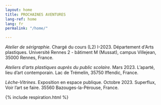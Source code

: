 ```yaml
---
layout: home
title: PROCHAINES AVENTURES
lang-ref: home
lang: fr
permalink: "/home/"

---
```

_Atelier de sérigraphie_. Chargé du cours (L2) I-2023. Département d'Arts plastiques. Université Rennes 2 - bâtiment M (Mussat), campus Villejean, 35000 Rennes, France.

_Ateliers d’arts plastiques auprès du public scolaire_. Mars 2023. L’aparté, lieu d’art contemporain. Lac de Trémelin, 35750 Iffendic, France.

_Lèche-Vitrines_. Exposition en espace publique. Octobre 2023. Superflux, Voir l’art se faire. 35560 Bazouges-la-Pérouse, France.

{% include respiration.html %}
